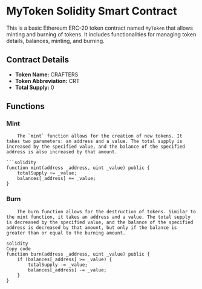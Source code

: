 # MyToken Solidity Smart Contract

This is a basic Ethereum ERC-20 token contract named `MyToken` that allows minting and burning of tokens. It includes functionalities for managing token details, balances, minting, and burning.

## Contract Details

- **Token Name:** CRAFTERS
- **Token Abbreviation:** CRT
- **Total Supply:** 0

## Functions

### Mint
        The `mint` function allows for the creation of new tokens. It takes two parameters: an address and a value. The total supply is increased by the specified value, and the balance of the specified address is also increased by that amount.

    ```solidity
    function mint(address _address, uint _value) public {
        totalSupply += _value;
        balances[_address] += _value;
    }

### Burn
        The burn function allows for the destruction of tokens. Similar to the mint function, it takes an address and a value. The total supply is decreased by the specified value, and the balance of the specified address is decreased by that amount, but only if the balance is greater than or equal to the burning amount.

    solidity
    Copy code
    function burn(address _address, uint _value) public {
        if (balances[_address] >= _value) {
            totalSupply -= _value;
            balances[_address] -= _value;
        }
    }


